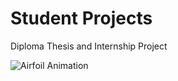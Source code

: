 # Student Projects
Diploma Thesis and Internship Project

![Airfoil Animation](https://github.com/k-kovani/Student_Projects/blob/main/Airfoils.gif)



